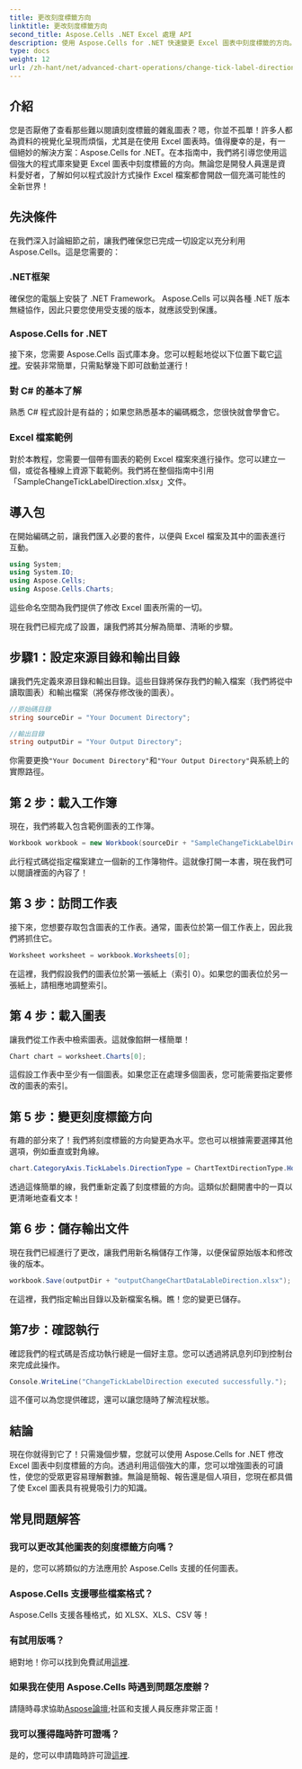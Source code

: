 ```yaml
---
title: 更改刻度標籤方向
linktitle: 更改刻度標籤方向
second_title: Aspose.Cells .NET Excel 處理 API
description: 使用 Aspose.Cells for .NET 快速變更 Excel 圖表中刻度標籤的方向。請遵循本指南以實現無縫實施。
type: docs
weight: 12
url: /zh-hant/net/advanced-chart-operations/change-tick-label-direction/
---
```

## 介紹

您是否厭倦了查看那些難以閱讀刻度標籤的雜亂圖表？嗯，你並不孤單！許多人都為資料的視覺化呈現而煩惱，尤其是在使用 Excel 圖表時。值得慶幸的是，有一個絕妙的解決方案：Aspose.Cells for .NET。在本指南中，我們將引導您使用這個強大的程式庫來變更 Excel 圖表中刻度標籤的方向。無論您是開發人員還是資料愛好者，了解如何以程式設計方式操作 Excel 檔案都會開啟一個充滿可能性的全新世界！

## 先決條件

在我們深入討論細節之前，讓我們確保您已完成一切設定以充分利用 Aspose.Cells。這是您需要的：

### .NET框架

確保您的電腦上安裝了 .NET Framework。 Aspose.Cells 可以與各種 .NET 版本無縫協作，因此只要您使用受支援的版本，就應該受到保護。

### Aspose.Cells for .NET

接下來，您需要 Aspose.Cells 函式庫本身。您可以輕鬆地從以下位置下載它[這裡](https://releases.aspose.com/cells/net/)。安裝非常簡單，只需點擊幾下即可啟動並運行！

### 對 C# 的基本了解

熟悉 C# 程式設計是有益的；如果您熟悉基本的編碼概念，您很快就會學會它。 

### Excel 檔案範例

對於本教程，您需要一個帶有圖表的範例 Excel 檔案來進行操作。您可以建立一個，或從各種線上資源下載範例。我們將在整個指南中引用「SampleChangeTickLabelDirection.xlsx」文件。

## 導入包

在開始編碼之前，讓我們匯入必要的套件，以便與 Excel 檔案及其中的圖表進行互動。

```csharp
using System;
using System.IO;
using Aspose.Cells;
using Aspose.Cells.Charts;
```

這些命名空間為我們提供了修改 Excel 圖表所需的一切。 

現在我們已經完成了設置，讓我們將其分解為簡單、清晰的步驟。

## 步驟1：設定來源目錄和輸出目錄

讓我們先定義來源目錄和輸出目錄。這些目錄將保存我們的輸入檔案（我們將從中讀取圖表）和輸出檔案（將保存修改後的圖表）。

```csharp
//原始碼目錄
string sourceDir = "Your Document Directory";

//輸出目錄
string outputDir = "Your Output Directory";
```

你需要更換`"Your Document Directory"`和`"Your Output Directory"`與系統上的實際路徑。 

## 第 2 步：載入工作簿

現在，我們將載入包含範例圖表的工作簿。 

```csharp
Workbook workbook = new Workbook(sourceDir + "SampleChangeTickLabelDirection.xlsx");
```

此行程式碼從指定檔案建立一個新的工作簿物件。這就像打開一本書，現在我們可以閱讀裡面的內容了！

## 第 3 步：訪問工作表

接下來，您想要存取包含圖表的工作表。通常，圖表位於第一個工作表上，因此我們將抓住它。

```csharp
Worksheet worksheet = workbook.Worksheets[0];
```

在這裡，我們假設我們的圖表位於第一張紙上（索引 0）。如果您的圖表位於另一張紙上，請相應地調整索引。 

## 第 4 步：載入圖表

讓我們從工作表中檢索圖表。這就像餡餅一樣簡單！

```csharp
Chart chart = worksheet.Charts[0];
```

這假設工作表中至少有一個圖表。如果您正在處理多個圖表，您可能需要指定要修改的圖表的索引。

## 第 5 步：變更刻度標籤方向

有趣的部分來了！我們將刻度標籤的方向變更為水平。您也可以根據需要選擇其他選項，例如垂直或對角線。

```csharp
chart.CategoryAxis.TickLabels.DirectionType = ChartTextDirectionType.Horizontal;
```

透過這條簡單的線，我們重新定義了刻度標籤的方向。這類似於翻開書中的一頁以更清晰地查看文本！

## 第 6 步：儲存輸出文件

現在我們已經進行了更改，讓我們用新名稱儲存工作簿，以便保留原始版本和修改後的版本。

```csharp
workbook.Save(outputDir + "outputChangeChartDataLableDirection.xlsx");
```

在這裡，我們指定輸出目錄以及新檔案名稱。瞧！您的變更已儲存。

## 第7步：確認執行

確認我們的程式碼是否成功執行總是一個好主意。您可以透過將訊息列印到控制台來完成此操作。

```csharp
Console.WriteLine("ChangeTickLabelDirection executed successfully.");
```

這不僅可以為您提供確認，還可以讓您隨時了解流程狀態。 

## 結論

現在你就得到它了！只需幾個步驟，您就可以使用 Aspose.Cells for .NET 修改 Excel 圖表中刻度標籤的方向。透過利用這個強大的庫，您可以增強圖表的可讀性，使您的受眾更容易理解數據。無論是簡報、報告還是個人項目，您現在都具備了使 Excel 圖表具有視覺吸引力的知識。

## 常見問題解答

### 我可以更改其他圖表的刻度標籤方向嗎？  
是的，您可以將類似的方法應用於 Aspose.Cells 支援的任何圖表。

### Aspose.Cells 支援哪些檔案格式？  
Aspose.Cells 支援各種格式，如 XLSX、XLS、CSV 等！

### 有試用版嗎？  
絕對地！你可以找到免費試用[這裡](https://releases.aspose.com/).

### 如果我在使用 Aspose.Cells 時遇到問題怎麼辦？  
請隨時尋求協助[Aspose論壇](https://forum.aspose.com/c/cells/9);社區和支援人員反應非常正面！

### 我可以獲得臨時許可證嗎？  
是的，您可以申請臨時許可證[這裡](https://purchase.aspose.com/temporary-license/).